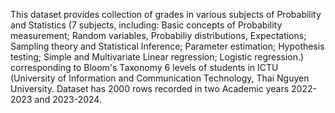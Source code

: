 This dataset provides collection of grades in various subjects of Probability and Statistics (7 subjects, including: Basic concepts of Probability measurement; Random variables, Probabiliy distributions, Expectations; Sampling theory and Statistical Inference; Parameter estimation; Hypothesis testing; Simple and Multivariate Linear regression; Logistic regression.) corresponding to Bloom's Taxonomy 6 levels of students in ICTU (University of Information and Communication Technology, Thai Nguyen University.
Dataset has 2000 rows recorded in two Academic years 2022-2023 and 2023-2024.
